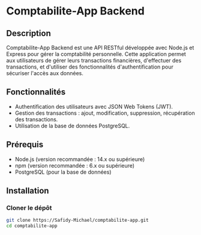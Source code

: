 # Comptabilite-App Backend

## Description
Comptabilite-App Backend est une API RESTful développée avec Node.js et Express pour gérer la comptabilité personnelle. Cette application permet aux utilisateurs de gérer leurs transactions financières, d'effectuer des transactions, et d'utiliser des fonctionnalités d'authentification pour sécuriser l'accès aux données.

## Fonctionnalités
- Authentification des utilisateurs avec JSON Web Tokens (JWT).
- Gestion des transactions : ajout, modification, suppression, récupération des transactions.
- Utilisation de la base de données PostgreSQL.

## Prérequis
- Node.js (version recommandée : 14.x ou supérieure)
- npm (version recommandée : 6.x ou supérieure)
- PostgreSQL (pour la base de données)

## Installation

### Cloner le dépôt
```bash
git clone https://Safidy-Michael/comptabilite-app.git
cd comptabilite-app
